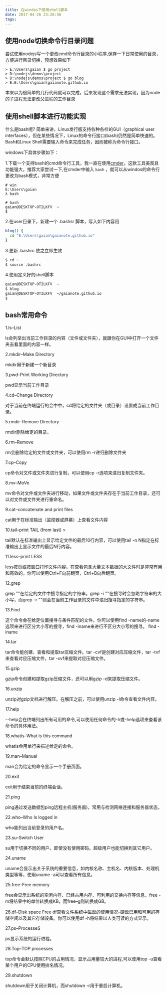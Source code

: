 ```yaml
---
title: 在windos下使用shell脚本
date: 2017-04-26 23:26:56
tags:
---
```


## 使用node切换命令行目录问题

尝试使用nodejs写一个更改cmd命令行目录的小程序,保存一下日常使用的目录，方便进行目录切换，预想效果如下

```
> E:\Users\gaian $ go project
> D:\nodejs\demos\project
> D:\nodejs\demos\project $ go blog
> E:E:\Users\gaian\gaianote.github.io
```

本来以为很简单的几行代码就可以完成，后来发现这个需求无法实现，因为node的子进程无法更改父进程的工作目录

## 使用shell脚本进行功能实现

什么是bash呢? 简单来讲，Linux发行版支持各种各样的GUI（graphical user interfaces），但在某些情况下，Linux的命令行接口(bash)仍然是简单快速的。Bash和Linux Shell需要输入命令来完成任务，因而被称为命令行接口。

windows下具体步骤如下：

1.下载一个支持bash的cmd命令行工具，我一直在使用[cmder](http://cmder.net/)，这款工具美观且功能强大，推荐大家尝试一下,在cmder中输入 `bash` ，就可以从windos的命令行更改为bash模式，非常方便

```
# win
E:\Users\gaian
λ bash

# bash
gaian@DESKTOP-OTILKFV  ~
$
```

2.在user目录下，新建一个 .bashsr 脚本，写入如下内容用

```bash
blog() {
  cd "E:\Users\gaian\gaianote.github.io"
}
```

3.更新 .bashrc 使之立即生效

```bash
$ cd ~
$ source .bashrc
```

4.使用定义好的shell脚本

```bash
gaian@DESKTOP-OTILKFV  ~
$ blog
gaian@DESKTOP-OTILKFV  ~/gaianote.github.io
$
```

## bash常用命令

1.ls–List

ls会列举出当前工作目录的内容（文件或文件夹），就跟你在GUI中打开一个文件夹去看里面的内容一样。

2.mkdir–Make Directory

mkdir用于新建一个新目录

3.pwd–Print Working Directory

pwd显示当前工作目录

4.cd–Change Directory

对于当前在终端运行的会中中，cd将给定的文件夹（或目录）设置成当前工作目录。

5.rmdir–Remove Directory

rmdir删除给定的目录。

6.rm–Remove

rm会删除给定的文件或文件夹，可以使用rm -r递归删除文件夹

7.cp–Copy

cp命令对文件或文件夹进行复制，可以使用cp -r选项来递归复制文件夹。

8.mv–MoVe

mv命令对文件或文件夹进行移动，如果文件或文件夹存在于当前工作目录，还可以对文件或文件夹进行重命名。

9.cat–concatenate and print files

cat用于在标准输出（监控器或屏幕）上查看文件内容

10.tail–print TAIL (from last) >

tail默认在标准输出上显示给定文件的最后10行内容，可以使用tail -n N指定在标准输出上显示文件的最后N行内容。

11.less–print LESS

less按页或按窗口打印文件内容。在查看包含大量文本数据的大文件时是非常有用和高效的。你可以使用Ctrl+F向前翻页，Ctrl+B向后翻页。

12.grep

grep ""在给定的文件中搜寻指定的字符串。grep -i ""在搜寻时会忽略字符串的大小写，而grep -r ""则会在当前工作目录的文件中递归搜寻指定的字符串。

13.Find

这个命令会在给定位置搜寻与条件匹配的文件。你可以使用find -name的-name选项来进行区分大小写的搜寻，find -iname来进行不区分大小写的搜寻。
find <folder-to-search> -iname <file-name>

14.tar

tar命令能创建、查看和提取tar压缩文件。tar -cvf是创建对应压缩文件，tar -tvf来查看对应压缩文件，tar -xvf来提取对应压缩文件。

15.gzip

gzip命令创建和提取gzip压缩文件，还可以用gzip -d来提取压缩文件。

16.unzip

unzip对gzip文档进行解压。在解压之前，可以使用unzip -l命令查看文件内容。

17.help

--help会在终端列出所有可用的命令,可以使用任何命令的-h或-help选项来查看该命令的具体用法。

18.whatis–What is this command

whatis会用单行来描述给定的命令。

19.man–Manual

man会为给定的命令显示一个手册页面。

20.exit

exit用于结束当前的终端会话。

21.ping

ping通过发送数据包ping远程主机(服务器)，常用与检测网络连接和服务器状态。

22.who–Who Is logged in

who能列出当前登录的用户名。

23.su–Switch User

su用于切换不同的用户。即使没有使用密码，超级用户也能切换到其它用户。

24.uname

uname会显示出关于系统的重要信息，如内核名称、主机名、内核版本、处理机类型等等，使用uname -a可以查看所有信息。

25.free–Free memory

free会显示出系统的空闲内存、已经占用内存、可利用的交换内存等信息，free -m将结果中的单位转换成KB，而free–g则转换成GB。

26.df–Disk space Free
df查看文件系统中磁盘的使用情况–硬盘已用和可用的存储空间以及其它存储设备。你可以使用df -h将结果以人类可读的方式显示。

27.ps–ProcesseS

ps显示系统的运行进程。

28.Top–TOP processes

top命令会默认按照CPU的占用情况，显示占用量较大的进程,可以使用top -u查看某个用户的CPU使用排名情况。

29.shutdown

shutdown用于关闭计算机，而shutdown -r用于重启计算机。
